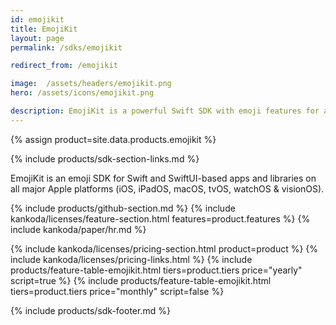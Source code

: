 ```yaml
---
id: emojikit
title: EmojiKit
layout: page
permalink: /sdks/emojikit

redirect_from: /emojikit

image:  /assets/headers/emojikit.png
hero: /assets/icons/emojikit.png

description: EmojiKit is a powerful Swift SDK with emoji features for all Apple platforms
---
```


{% assign product=site.data.products.emojikit %}

{% include products/sdk-section-links.md %}

EmojiKit is an emoji SDK for Swift and SwiftUI-based apps and libraries on all major Apple platforms (iOS, iPadOS, macOS, tvOS, watchOS & visionOS).

{% include products/github-section.md %}
{% include kankoda/licenses/feature-section.html features=product.features %}
{% include kankoda/paper/hr.md %}

{% include kankoda/licenses/pricing-section.html product=product %}
{% include kankoda/licenses/pricing-links.html  %}
{% include products/feature-table-emojikit.html tiers=product.tiers price="yearly" script=true %}
{% include products/feature-table-emojikit.html tiers=product.tiers price="monthly" script=false %}

{% include products/sdk-footer.md %}